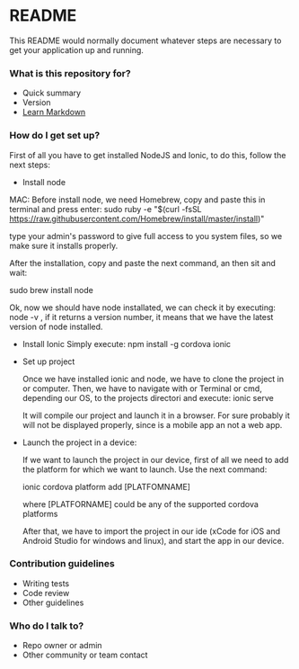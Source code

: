 # README #

This README would normally document whatever steps are necessary to get your application up and running.

### What is this repository for? ###

* Quick summary
* Version
* [Learn Markdown](https://bitbucket.org/tutorials/markdowndemo)

### How do I get set up? ###

First of all you have to get installed NodeJS and Ionic, to do this, follow the next steps:

* Install node

MAC: Before install node, we need Homebrew, copy and paste this in terminal and press enter:
sudo ruby -e "$(curl -fsSL https://raw.githubusercontent.com/Homebrew/install/master/install)"

type your admin's password to give full access to you system files, so we make sure it installs properly.

After the installation, copy and paste the next command, an then sit and wait: 

sudo brew install node

Ok, now we should have node installated, we can check it by executing: node -v , if it returns a version number, it means that we have the latest version of node installed.

* Install Ionic
    Simply execute: npm install -g cordova ionic

* Set up project

    Once we have installed ionic and node, we have to clone the project in or computer. Then, we have to navigate with or Terminal or cmd, depending our OS, to the projects directori and execute:
    ionic serve

    It will compile our project and launch it in a browser. For sure probably it will not be displayed properly, since is a mobile app an not a web app. 

* Launch the project in a device:

    If we want to launch the project in our device, first of all we need to add the platform for which we want to launch. Use the next command:

    ionic cordova platform add [PLATFOMNAME]

    where [PLATFORNAME] could be any of the supported cordova platforms

    After that, we have to import the project in our ide (xCode for iOS and Android Studio for windows and linux), and start the app in our device.

    
### Contribution guidelines ###

* Writing tests
* Code review
* Other guidelines

### Who do I talk to? ###

* Repo owner or admin
* Other community or team contact
